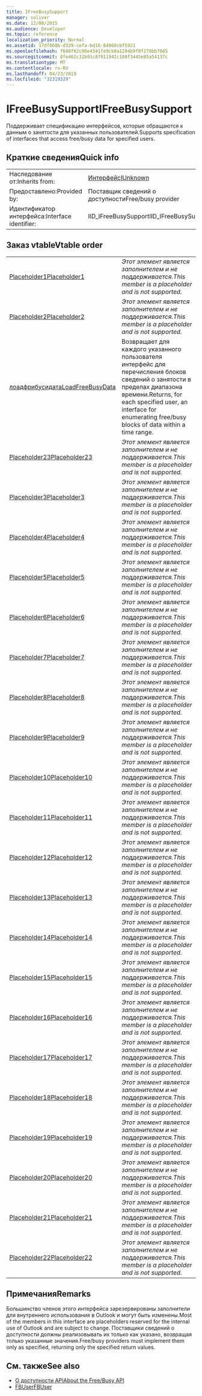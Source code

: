 ```yaml
---
title: IFreeBusySupport
manager: soliver
ms.date: 12/08/2015
ms.audience: Developer
ms.topic: reference
localization_priority: Normal
ms.assetid: 17df868b-d329-cefa-bd16-84960cbf5921
ms.openlocfilehash: f688f02c90e4341fe9cb0a1294b9f0f278bb7065
ms.sourcegitcommit: 8fe462c32b91c87911942c188f3445e85a54137c
ms.translationtype: MT
ms.contentlocale: ru-RU
ms.lasthandoff: 04/23/2019
ms.locfileid: "32319329"
---
```

# <a name="ifreebusysupport"></a><span data-ttu-id="52800-102">IFreeBusySupport</span><span class="sxs-lookup"><span data-stu-id="52800-102">IFreeBusySupport</span></span>

<span data-ttu-id="52800-103">Поддерживает спецификацию интерфейсов, которые обращаются к данным о занятости для указанных пользователей.</span><span class="sxs-lookup"><span data-stu-id="52800-103">Supports specification of interfaces that access free/busy data for specified users.</span></span> 
  
## <a name="quick-info"></a><span data-ttu-id="52800-104">Краткие сведения</span><span class="sxs-lookup"><span data-stu-id="52800-104">Quick info</span></span>

|||
|:-----|:-----|
|<span data-ttu-id="52800-105">Наследование от:</span><span class="sxs-lookup"><span data-stu-id="52800-105">Inherits from:</span></span>  <br/> |[<span data-ttu-id="52800-106">Интерфейс</span><span class="sxs-lookup"><span data-stu-id="52800-106">IUnknown</span></span>](https://msdn.microsoft.com/library/33f1d79a-33fc-4ce5-a372-e08bda378332%28Office.15%29.aspx) <br/> |
|<span data-ttu-id="52800-107">Предоставлено:</span><span class="sxs-lookup"><span data-stu-id="52800-107">Provided by:</span></span>  <br/> |<span data-ttu-id="52800-108">Поставщик сведений о доступности</span><span class="sxs-lookup"><span data-stu-id="52800-108">Free/busy provider</span></span>  <br/> |
|<span data-ttu-id="52800-109">Идентификатор интерфейса:</span><span class="sxs-lookup"><span data-stu-id="52800-109">Interface identifier:</span></span>  <br/> |<span data-ttu-id="52800-110">IID_IFreeBusySupport</span><span class="sxs-lookup"><span data-stu-id="52800-110">IID_IFreeBusySupport</span></span>  <br/> |
   
## <a name="vtable-order"></a><span data-ttu-id="52800-111">Заказ vtable</span><span class="sxs-lookup"><span data-stu-id="52800-111">Vtable order</span></span>

|||
|:-----|:-----|
|[<span data-ttu-id="52800-112">Placeholder1</span><span class="sxs-lookup"><span data-stu-id="52800-112">Placeholder1</span></span>](ifreebusysupport-placeholder1.md) <br/> | <span data-ttu-id="52800-113">*Этот элемент является заполнителем и не поддерживается.*</span><span class="sxs-lookup"><span data-stu-id="52800-113">*This member is a placeholder and is not supported.*</span></span>  <br/> |
|[<span data-ttu-id="52800-114">Placeholder2</span><span class="sxs-lookup"><span data-stu-id="52800-114">Placeholder2</span></span>](ifreebusysupport-placeholder2.md) <br/> | <span data-ttu-id="52800-115">*Этот элемент является заполнителем и не поддерживается.*</span><span class="sxs-lookup"><span data-stu-id="52800-115">*This member is a placeholder and is not supported.*</span></span>  <br/> |
|[<span data-ttu-id="52800-116">лоадфрибусидата</span><span class="sxs-lookup"><span data-stu-id="52800-116">LoadFreeBusyData</span></span>](ifreebusysupport-loadfreebusydata.md) <br/> |<span data-ttu-id="52800-117">Возвращает для каждого указанного пользователя интерфейс для перечисления блоков сведений о занятости в пределах диапазона времени.</span><span class="sxs-lookup"><span data-stu-id="52800-117">Returns, for each specified user, an interface for enumerating free/busy blocks of data within a time range.</span></span>  <br/> |
|[<span data-ttu-id="52800-118">Placeholder23</span><span class="sxs-lookup"><span data-stu-id="52800-118">Placeholder23</span></span>](ifreebusysupport-placeholder23.md) <br/> | <span data-ttu-id="52800-119">*Этот элемент является заполнителем и не поддерживается.*</span><span class="sxs-lookup"><span data-stu-id="52800-119">*This member is a placeholder and is not supported.*</span></span>  <br/> |
|[<span data-ttu-id="52800-120">Placeholder3</span><span class="sxs-lookup"><span data-stu-id="52800-120">Placeholder3</span></span>](ifreebusysupport-placeholder3.md) <br/> | <span data-ttu-id="52800-121">*Этот элемент является заполнителем и не поддерживается.*</span><span class="sxs-lookup"><span data-stu-id="52800-121">*This member is a placeholder and is not supported.*</span></span>  <br/> |
|[<span data-ttu-id="52800-122">Placeholder4</span><span class="sxs-lookup"><span data-stu-id="52800-122">Placeholder4</span></span>](ifreebusysupport-placeholder4.md) <br/> | <span data-ttu-id="52800-123">*Этот элемент является заполнителем и не поддерживается.*</span><span class="sxs-lookup"><span data-stu-id="52800-123">*This member is a placeholder and is not supported.*</span></span>  <br/> |
|[<span data-ttu-id="52800-124">Placeholder5</span><span class="sxs-lookup"><span data-stu-id="52800-124">Placeholder5</span></span>](ifreebusysupport-placeholder5.md) <br/> | <span data-ttu-id="52800-125">*Этот элемент является заполнителем и не поддерживается.*</span><span class="sxs-lookup"><span data-stu-id="52800-125">*This member is a placeholder and is not supported.*</span></span>  <br/> |
|[<span data-ttu-id="52800-126">Placeholder6</span><span class="sxs-lookup"><span data-stu-id="52800-126">Placeholder6</span></span>](ifreebusysupport-placeholder6.md) <br/> | <span data-ttu-id="52800-127">*Этот элемент является заполнителем и не поддерживается.*</span><span class="sxs-lookup"><span data-stu-id="52800-127">*This member is a placeholder and is not supported.*</span></span>  <br/> |
|[<span data-ttu-id="52800-128">Placeholder7</span><span class="sxs-lookup"><span data-stu-id="52800-128">Placeholder7</span></span>](ifreebusysupport-placeholder7.md) <br/> | <span data-ttu-id="52800-129">*Этот элемент является заполнителем и не поддерживается.*</span><span class="sxs-lookup"><span data-stu-id="52800-129">*This member is a placeholder and is not supported.*</span></span>  <br/> |
|[<span data-ttu-id="52800-130">Placeholder8</span><span class="sxs-lookup"><span data-stu-id="52800-130">Placeholder8</span></span>](ifreebusysupport-placeholder8.md) <br/> | <span data-ttu-id="52800-131">*Этот элемент является заполнителем и не поддерживается.*</span><span class="sxs-lookup"><span data-stu-id="52800-131">*This member is a placeholder and is not supported.*</span></span>  <br/> |
|[<span data-ttu-id="52800-132">Placeholder9</span><span class="sxs-lookup"><span data-stu-id="52800-132">Placeholder9</span></span>](ifreebusysupport-placeholder9.md) <br/> | <span data-ttu-id="52800-133">*Этот элемент является заполнителем и не поддерживается.*</span><span class="sxs-lookup"><span data-stu-id="52800-133">*This member is a placeholder and is not supported.*</span></span>  <br/> |
|[<span data-ttu-id="52800-134">Placeholder10</span><span class="sxs-lookup"><span data-stu-id="52800-134">Placeholder10</span></span>](ifreebusysupport-placeholder10.md) <br/> | <span data-ttu-id="52800-135">*Этот элемент является заполнителем и не поддерживается.*</span><span class="sxs-lookup"><span data-stu-id="52800-135">*This member is a placeholder and is not supported.*</span></span>  <br/> |
|[<span data-ttu-id="52800-136">Placeholder11</span><span class="sxs-lookup"><span data-stu-id="52800-136">Placeholder11</span></span>](ifreebusysupport-placeholder11.md) <br/> | <span data-ttu-id="52800-137">*Этот элемент является заполнителем и не поддерживается.*</span><span class="sxs-lookup"><span data-stu-id="52800-137">*This member is a placeholder and is not supported.*</span></span>  <br/> |
|[<span data-ttu-id="52800-138">Placeholder12</span><span class="sxs-lookup"><span data-stu-id="52800-138">Placeholder12</span></span>](ifreebusysupport-placeholder12.md) <br/> | <span data-ttu-id="52800-139">*Этот элемент является заполнителем и не поддерживается.*</span><span class="sxs-lookup"><span data-stu-id="52800-139">*This member is a placeholder and is not supported.*</span></span>  <br/> |
|[<span data-ttu-id="52800-140">Placeholder13</span><span class="sxs-lookup"><span data-stu-id="52800-140">Placeholder13</span></span>](ifreebusysupport-placeholder13.md) <br/> | <span data-ttu-id="52800-141">*Этот элемент является заполнителем и не поддерживается.*</span><span class="sxs-lookup"><span data-stu-id="52800-141">*This member is a placeholder and is not supported.*</span></span>  <br/> |
|[<span data-ttu-id="52800-142">Placeholder14</span><span class="sxs-lookup"><span data-stu-id="52800-142">Placeholder14</span></span>](ifreebusysupport-placeholder14.md) <br/> | <span data-ttu-id="52800-143">*Этот элемент является заполнителем и не поддерживается.*</span><span class="sxs-lookup"><span data-stu-id="52800-143">*This member is a placeholder and is not supported.*</span></span>  <br/> |
|[<span data-ttu-id="52800-144">Placeholder15</span><span class="sxs-lookup"><span data-stu-id="52800-144">Placeholder15</span></span>](ifreebusysupport-placeholder15.md) <br/> | <span data-ttu-id="52800-145">*Этот элемент является заполнителем и не поддерживается.*</span><span class="sxs-lookup"><span data-stu-id="52800-145">*This member is a placeholder and is not supported.*</span></span>  <br/> |
|[<span data-ttu-id="52800-146">Placeholder16</span><span class="sxs-lookup"><span data-stu-id="52800-146">Placeholder16</span></span>](ifreebusysupport-placeholder16.md) <br/> | <span data-ttu-id="52800-147">*Этот элемент является заполнителем и не поддерживается.*</span><span class="sxs-lookup"><span data-stu-id="52800-147">*This member is a placeholder and is not supported.*</span></span>  <br/> |
|[<span data-ttu-id="52800-148">Placeholder17</span><span class="sxs-lookup"><span data-stu-id="52800-148">Placeholder17</span></span>](ifreebusysupport-placeholder17.md) <br/> | <span data-ttu-id="52800-149">*Этот элемент является заполнителем и не поддерживается.*</span><span class="sxs-lookup"><span data-stu-id="52800-149">*This member is a placeholder and is not supported.*</span></span>  <br/> |
|[<span data-ttu-id="52800-150">Placeholder18</span><span class="sxs-lookup"><span data-stu-id="52800-150">Placeholder18</span></span>](ifreebusysupport-placeholder18.md) <br/> | <span data-ttu-id="52800-151">*Этот элемент является заполнителем и не поддерживается.*</span><span class="sxs-lookup"><span data-stu-id="52800-151">*This member is a placeholder and is not supported.*</span></span>  <br/> |
|[<span data-ttu-id="52800-152">Placeholder19</span><span class="sxs-lookup"><span data-stu-id="52800-152">Placeholder19</span></span>](ifreebusysupport-placeholder19.md) <br/> | <span data-ttu-id="52800-153">*Этот элемент является заполнителем и не поддерживается.*</span><span class="sxs-lookup"><span data-stu-id="52800-153">*This member is a placeholder and is not supported.*</span></span>  <br/> |
|[<span data-ttu-id="52800-154">Placeholder20</span><span class="sxs-lookup"><span data-stu-id="52800-154">Placeholder20</span></span>](ifreebusysupport-placeholder20.md) <br/> | <span data-ttu-id="52800-155">*Этот элемент является заполнителем и не поддерживается.*</span><span class="sxs-lookup"><span data-stu-id="52800-155">*This member is a placeholder and is not supported.*</span></span>  <br/> |
|[<span data-ttu-id="52800-156">Placeholder21</span><span class="sxs-lookup"><span data-stu-id="52800-156">Placeholder21</span></span>](ifreebusysupport-placeholder21.md) <br/> | <span data-ttu-id="52800-157">*Этот элемент является заполнителем и не поддерживается.*</span><span class="sxs-lookup"><span data-stu-id="52800-157">*This member is a placeholder and is not supported.*</span></span>  <br/> |
|[<span data-ttu-id="52800-158">Placeholder22</span><span class="sxs-lookup"><span data-stu-id="52800-158">Placeholder22</span></span>](ifreebusysupport-placeholder22.md) <br/> | <span data-ttu-id="52800-159">*Этот элемент является заполнителем и не поддерживается.*</span><span class="sxs-lookup"><span data-stu-id="52800-159">*This member is a placeholder and is not supported.*</span></span>  <br/> |
   
## <a name="remarks"></a><span data-ttu-id="52800-160">Примечания</span><span class="sxs-lookup"><span data-stu-id="52800-160">Remarks</span></span>

<span data-ttu-id="52800-161">Большинство членов этого интерфейса зарезервированы заполнители для внутреннего использования в Outlook и могут быть изменены.</span><span class="sxs-lookup"><span data-stu-id="52800-161">Most of the members in this interface are placeholders reserved for the internal use of Outlook and are subject to change.</span></span> <span data-ttu-id="52800-162">Поставщики сведений о доступности должны реализовывать их только как указано, возвращая только указанные значения.</span><span class="sxs-lookup"><span data-stu-id="52800-162">Free/busy providers must implement them only as specified, returning only the specified return values.</span></span>
  
## <a name="see-also"></a><span data-ttu-id="52800-163">См. также</span><span class="sxs-lookup"><span data-stu-id="52800-163">See also</span></span>

- [<span data-ttu-id="52800-164">О доступности API</span><span class="sxs-lookup"><span data-stu-id="52800-164">About the Free/Busy API</span></span>](about-the-free-busy-api.md)
- [<span data-ttu-id="52800-165">FBUser</span><span class="sxs-lookup"><span data-stu-id="52800-165">FBUser</span></span>](fbuser.md)

